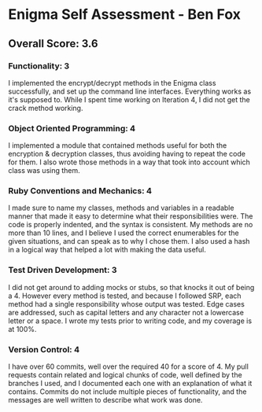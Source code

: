 # Enigma Self Assessment - Ben Fox

## Overall Score: 3.6

### Functionality: 3

I implemented the encrypt/decrypt methods in the Enigma class successfully, and set up the command line interfaces. Everything works as it's supposed to. While I spent time working on Iteration 4, I did not get the crack method working.

### Object Oriented Programming: 4

I implemented a module that contained methods useful for both the encryption & decryption classes, thus avoiding having to repeat the code for them. I also wrote those methods in a way that took into account which class was using them.

### Ruby Conventions and Mechanics: 4

I made sure to name my classes, methods and variables in a readable manner that made it easy to determine what their responsibilities were. The code is properly indented, and the syntax is consistent. My methods are no more than 10 lines, and I believe I used the correct enumerables for the given situations, and can speak as to why I chose them. I also used a hash in a logical way that helped a lot with making the data useful.

### Test Driven Development: 3

I did not get around to adding mocks or stubs, so that knocks it out of being a 4. However every method is tested, and because I followed SRP, each method had a single responsibility whose output was tested. Edge cases are addressed, such as capital letters and any character not a lowercase letter or a space. I wrote my tests prior to writing code, and my coverage is at 100%.

### Version Control: 4

I have over 60 commits, well over the required 40 for a score of 4. My pull requests contain related and logical chunks of code, well defined by the branches I used, and I documented each one with an explanation of what it contains. Commits do not include multiple pieces of functionality, and the messages are well written to describe what work was done.
